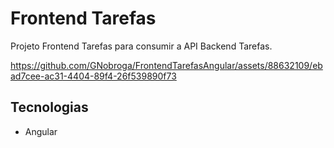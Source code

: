 # Frontend Tarefas

Projeto Frontend Tarefas para consumir a API Backend Tarefas.

https://github.com/GNobroga/FrontendTarefasAngular/assets/88632109/ebad7cee-ac31-4404-89f4-26f539890f73

## Tecnologias

- Angular
